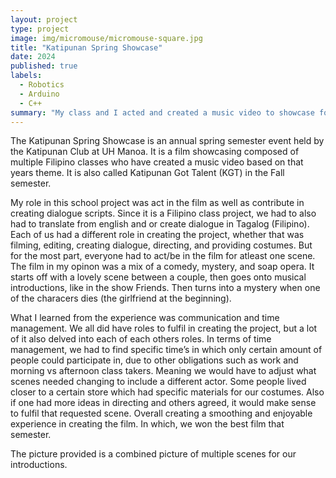 ```yaml
---
layout: project
type: project
image: img/micromouse/micromouse-square.jpg
title: "Katipunan Spring Showcase"
date: 2024
published: true
labels:
  - Robotics
  - Arduino
  - C++
summary: "My class and I acted and created a music video to showcase for a film festival"
---
```


The Katipunan Spring Showcase is an annual spring semester event held by the Katipunan Club at UH Manoa. It is a film showcasing composed of multiple Filipino classes who have created a music video based on that years theme. It is also called Katipunan Got Talent (KGT) in the Fall semester.

My role in this school project was act in the film as well as contribute in creating dialogue scripts. Since it is a Filipino class project, we had to also had to translate from english and or create dialogue in Tagalog (Filipino). Each of us had a different role in creating the project, whether that was filming, editing, creating dialogue, directing, and providing costumes. But for the most part, everyone had to act/be in the film for atleast one scene.
The film in my opinon was a mix of a comedy, mystery, and soap opera. It starts off with a lovely scene between a couple, then goes onto musical introductions, like in the show Friends. Then turns into a mystery when one of the characers dies (the girlfriend at the beginning).

What I learned from the experience was communication and time management. We all did have roles to fulfil in creating the project, but a lot of it also delved into each of each others roles. In terms of time management, we had to find specific time’s in which only certain amount of people could participate in, due to other obligations such as work and morning vs afternoon class takers. Meaning we would have to adjust what scenes needed changing to include a different actor. Some people lived closer to a certain store which had specific materials for our costumes. Also if one had more ideas in directing and others agreed, it would make sense to fulfil that requested scene. Overall creating a smoothing and enjoyable experience in creating the film. In which, we won the best film that semester.

The picture provided is a combined picture of multiple scenes for our introductions.
